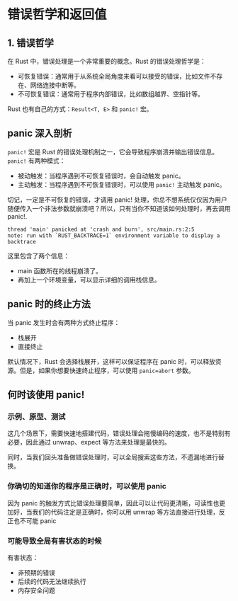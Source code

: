 # 错误哲学和返回值

## 1. 错误哲学

在 Rust 中，错误处理是一个非常重要的概念。Rust 的错误处理哲学是：

- 可恢复错误：通常用于从系统全局角度来看可以接受的错误，比如文件不存在、网络连接中断等。
- 不可恢复错误：通常用于程序内部错误，比如数组越界、空指针等。

Rust 也有自己的方式：`Result<T, E>` 和 `panic!` 宏。

## panic 深入剖析

`panic!` 宏是 Rust 的错误处理机制之一，它会导致程序崩溃并输出错误信息。`panic!` 有两种模式：

- 被动触发：当程序遇到不可恢复错误时，会自动触发 panic。
- 主动触发：当程序遇到不可恢复错误时，可以使用 `panic!` 主动触发 panic。

切记，一定是不可恢复的错误，才调用 panic! 处理，你总不想系统仅仅因为用户随便传入一个非法参数就崩溃吧？所以，只有当你不知道该如何处理时，再去调用 panic!.

```
thread 'main' panicked at 'crash and burn', src/main.rs:2:5
note: run with `RUST_BACKTRACE=1` environment variable to display a backtrace
```

这里包含了两个信息：

- main 函数所在的线程崩溃了。
- 再加上一个环境变量，可以显示详细的调用栈信息。

## panic 时的终止方法

当 panic 发生时会有两种方式终止程序：

- 栈展开
- 直接终止

默认情况下，Rust 会选择栈展开，这样可以保证程序在 panic 时，可以释放资源。但是，如果你想要快速终止程序，可以使用 `panic=abort` 参数。

## 何时该使用 panic!

### 示例、原型、测试

这几个场景下，需要快速地搭建代码，错误处理会拖慢编码的速度，也不是特别有必要，因此通过 unwrap、expect 等方法来处理是最快的。

同时，当我们回头准备做错误处理时，可以全局搜索这些方法，不遗漏地进行替换。

### 你确切的知道你的程序是正确时，可以使用 panic

因为 panic 的触发方式比错误处理要简单，因此可以让代码更清晰，可读性也更加好，当我们的代码注定是正确时，你可以用 unwrap 等方法直接进行处理，反正也不可能 panic

### 可能导致全局有害状态的时候

有害状态：

- 非预期的错误
- 后续的代码无法继续执行
- 内存安全问题

